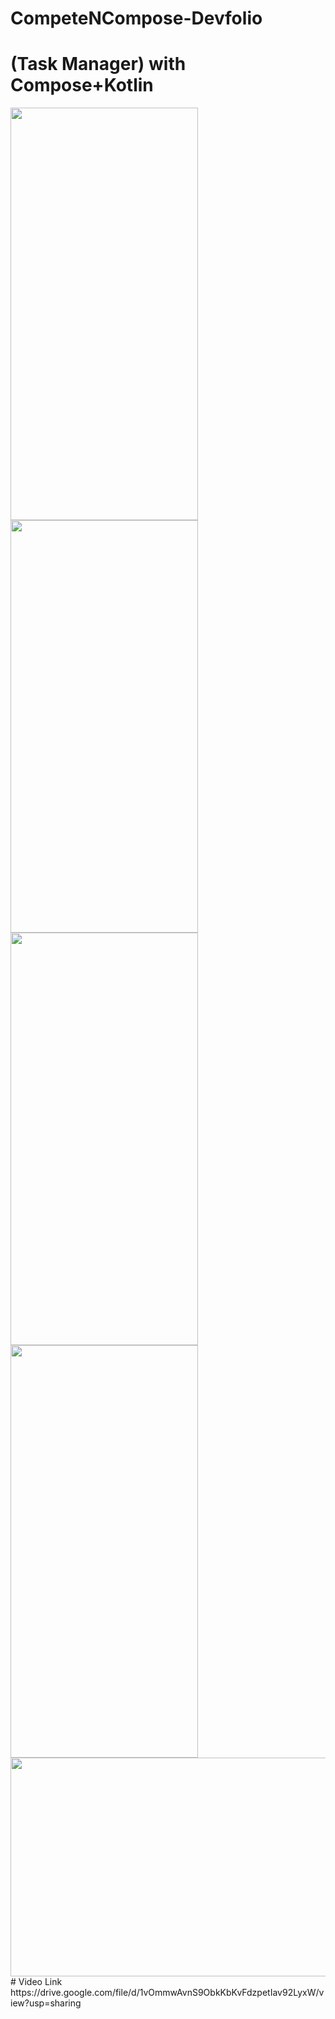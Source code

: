 # CompeteNCompose-Devfolio

# (Task Manager) with Compose+Kotlin
<img src="https://user-images.githubusercontent.com/81664507/196006462-bd6b47ca-6aa9-461c-bcbc-1b3bfa622b79.jpg" width=300 height=660/>
<img src="https://user-images.githubusercontent.com/81664507/196006463-7c460c06-7ca1-47f9-8872-096211381018.jpg" width=300 height=660/>
<img src="https://user-images.githubusercontent.com/81664507/196006462-bd6b47ca-6aa9-461c-bcbc-1b3bfa622b79.jpg" width=300 height=660/>
<img src="https://user-images.githubusercontent.com/81664507/196006467-4d4e965a-2e82-4d0d-9c79-897afed8c392.jpg" width=300 height=660/>
<img src="https://user-images.githubusercontent.com/81664507/196006597-f636c540-3f32-4ae6-8814-71cebac2351c.png" width=660 height=350/>
# Video Link
https://drive.google.com/file/d/1vOmmwAvnS9ObkKbKvFdzpetIav92LyxW/view?usp=sharing

